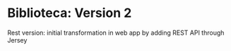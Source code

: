 # Biblioteca: Version 2

Rest version: initial transformation in web app by adding REST API through Jersey